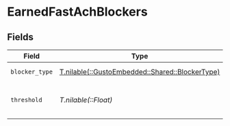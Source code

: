 # EarnedFastAchBlockers


## Fields

| Field                                                                                 | Type                                                                                  | Required                                                                              | Description                                                                           |
| ------------------------------------------------------------------------------------- | ------------------------------------------------------------------------------------- | ------------------------------------------------------------------------------------- | ------------------------------------------------------------------------------------- |
| `blocker_type`                                                                        | [T.nilable(::GustoEmbedded::Shared::BlockerType)](../../models/shared/blockertype.md) | :heavy_minus_sign:                                                                    | The type of blocker                                                                   |
| `threshold`                                                                           | *T.nilable(::Float)*                                                                  | :heavy_minus_sign:                                                                    | The threshold needed to unblock                                                       |